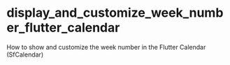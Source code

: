 # display_and_customize_week_number_flutter_calendar
How to show and customize the week number in the Flutter Calendar (SfCalendar)

